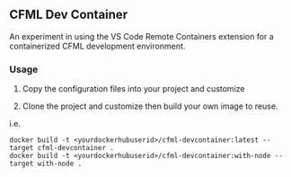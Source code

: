 ## CFML Dev Container

An experiment in using the VS Code Remote Containers extension for a containerized CFML development environment.

### Usage

1. Copy the configuration files into your project and customize

2. Clone the project and customize then build your own image to reuse.

i.e.

```
docker build -t <yourdockerhubuserid>/cfml-devcontainer:latest --target cfml-devcontainer .
docker build -t <yourdockerhubuserid>/cfml-devcontainer:with-node --target with-node .
```
